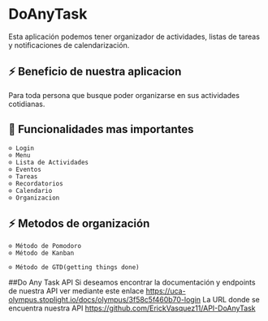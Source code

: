 # DoAnyTask
Esta aplicación podemos tener organizador de actividades, listas de tareas y notificaciones de calendarización.
## :zap: Beneficio de nuestra aplicacion 
Para toda persona que busque poder organizarse en sus actividades cotidianas.
## :rocket: Funcionalidades mas importantes
```
⊙ Login
⊙ Menu
⊙ Lista de Actividades
⊙ Eventos 
⊙ Tareas
⊙ Recordatorios
⊙ Calendario
⊙ Organizacion 
```
## :zap: Metodos de organización
```
⊙ Método de Pomodoro
⊙ Método de Kanban
 
⊙ Método de GTD(getting things done)
```
##Do Any Task API
Si deseamos encontrar la documentación y endpoints de nuestra API ver mediante este enlace https://uca-olympus.stoplight.io/docs/olympus/3f58c5f460b70-login
La URL donde se encuentra nuestra API  https://github.com/ErickVasquez11/API-DoAnyTask
